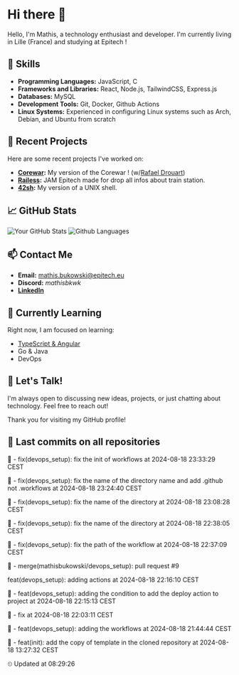 # Hi there 👋

Hello, I'm Mathis, a technology enthusiast and developer. 
I'm currently living in Lille (France) and studying at Epitech !

## 🌟 Skills
- **Programming Languages:** JavaScript, C
- **Frameworks and Libraries:** React, Node.js, TailwindCSS, Express.js
- **Databases:** MySQL
- **Development Tools:** Git, Docker, Github Actions
- **Linux Systems:** Experienced in configuring Linux systems such as Arch, Debian, and Ubuntu from scratch

## 🔭 Recent Projects
Here are some recent projects I've worked on:
- **[Corewar](https://github.com/mathisbukowski/Corewar):** My version of the Corewar ! (w/[Rafael Drouart](https://github.com/rafaeldrouart))
- **[Railess](https://github.com/mathisbukowski/Railess):** JAM Epitech made for drop all infos about train station.
- **[42sh](https://github.com/mathisbukowski/42sh):** My version of a UNIX shell.

## 📈 GitHub Stats
![Your GitHub Stats](https://github-readme-stats.vercel.app/api?username=mathisbukowski&show_icons=true&theme=radical&v=1)
![Github Languages](https://github-readme-stats.vercel.app/api/top-langs?username=mathisbukowski&layout=compact&show_icons=true&theme=radical&v=1)


## 📫 Contact Me
- **Email:** [mathis.bukowski@epitech.eu](mailto:mathis.bukowski@epitech.eu)
- **Discord:** _mathisbkwk_
- **[LinkedIn](https://www.linkedin.com/in/mathisbukowski/)**

## 🌱 Currently Learning
Right now, I am focused on learning:
- [TypeScript & Angular](https://github.com/mathisbukowski/INN-ANGULAR)
- Go & Java
- DevOps

## 💬 Let's Talk!
I'm always open to discussing new ideas, projects, or just chatting about technology. Feel free to reach out!

Thank you for visiting my GitHub profile!


























































































































## 🚦 Last commits on all repositories


🔸 - fix(devops_setup): fix the init of workflows at 2024-08-18 23:33:29 CEST

🔸 - fix(devops_setup): fix the name of the directory name and add .github not .workflows at 2024-08-18 23:24:40 CEST

🔸 - fix(devops_setup): fix the name of the directory at 2024-08-18 23:08:28 CEST

🔸 - fix(devops_setup): fix the name of the directory at 2024-08-18 22:38:05 CEST

🔸 - fix(devops_setup): fix the path of the workflow at 2024-08-18 22:37:09 CEST

🔸 - merge(mathisbukowski/devops_setup): pull request #9

feat(devops_setup): adding actions at 2024-08-18 22:16:10 CEST

🔸 - feat(devops_setup): adding the condition to add the deploy action to project at 2024-08-18 22:15:13 CEST

🔸 - fix at 2024-08-18 22:03:11 CEST

🔸 - feat(devops_setup): adding the workflows at 2024-08-18 21:44:44 CEST

🔸 - feat(init): add the copy of template in the cloned repository at 2024-08-18 13:27:32 CEST


⏲ Updated at 08:29:26
